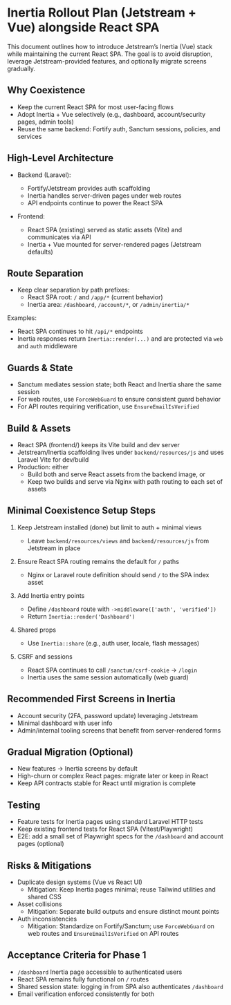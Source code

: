 # Inertia Rollout Plan (Jetstream + Vue) alongside React SPA

This document outlines how to introduce Jetstream’s Inertia (Vue) stack while maintaining the current React SPA. The goal is to avoid disruption, leverage Jetstream-provided features, and optionally migrate screens gradually.

## Why Coexistence

- Keep the current React SPA for most user-facing flows
- Adopt Inertia + Vue selectively (e.g., dashboard, account/security pages, admin tools)
- Reuse the same backend: Fortify auth, Sanctum sessions, policies, and services

## High-Level Architecture

- Backend (Laravel):

  - Fortify/Jetstream provides auth scaffolding
  - Inertia handles server-driven pages under web routes
  - API endpoints continue to power the React SPA

- Frontend:
  - React SPA (existing) served as static assets (Vite) and communicates via API
  - Inertia + Vue mounted for server-rendered pages (Jetstream defaults)

## Route Separation

- Keep clear separation by path prefixes:
  - React SPA root: `/` and `/app/*` (current behavior)
  - Inertia area: `/dashboard`, `/account/*`, or `/admin/inertia/*`

Examples:

- React SPA continues to hit `/api/*` endpoints
- Inertia responses return `Inertia::render(...)` and are protected via `web` and `auth` middleware

## Guards & State

- Sanctum mediates session state; both React and Inertia share the same session
- For web routes, use `ForceWebGuard` to ensure consistent guard behavior
- For API routes requiring verification, use `EnsureEmailIsVerified`

## Build & Assets

- React SPA (frontend/) keeps its Vite build and dev server
- Jetstream/Inertia scaffolding lives under `backend/resources/js` and uses Laravel Vite for dev/build
- Production: either
  - Build both and serve React assets from the backend image, or
  - Keep two builds and serve via Nginx with path routing to each set of assets

## Minimal Coexistence Setup Steps

1. Keep Jetstream installed (done) but limit to auth + minimal views

   - Leave `backend/resources/views` and `backend/resources/js` from Jetstream in place

2. Ensure React SPA routing remains the default for `/` paths

   - Nginx or Laravel route definition should send `/` to the SPA index asset

3. Add Inertia entry points

   - Define `/dashboard` route with `->middleware(['auth', 'verified'])`
   - Return `Inertia::render('Dashboard')`

4. Shared props

   - Use `Inertia::share` (e.g., auth user, locale, flash messages)

5. CSRF and sessions
   - React SPA continues to call `/sanctum/csrf-cookie` → `/login`
   - Inertia uses the same session automatically (web guard)

## Recommended First Screens in Inertia

- Account security (2FA, password update) leveraging Jetstream
- Minimal dashboard with user info
- Admin/internal tooling screens that benefit from server-rendered forms

## Gradual Migration (Optional)

- New features → Inertia screens by default
- High-churn or complex React pages: migrate later or keep in React
- Keep API contracts stable for React until migration is complete

## Testing

- Feature tests for Inertia pages using standard Laravel HTTP tests
- Keep existing frontend tests for React SPA (Vitest/Playwright)
- E2E: add a small set of Playwright specs for the `/dashboard` and account pages (optional)

## Risks & Mitigations

- Duplicate design systems (Vue vs React UI)
  - Mitigation: Keep Inertia pages minimal; reuse Tailwind utilities and shared CSS
- Asset collisions
  - Mitigation: Separate build outputs and ensure distinct mount points
- Auth inconsistencies
  - Mitigation: Standardize on Fortify/Sanctum; use `ForceWebGuard` on web routes and `EnsureEmailIsVerified` on API routes

## Acceptance Criteria for Phase 1

- `/dashboard` Inertia page accessible to authenticated users
- React SPA remains fully functional on `/` routes
- Shared session state: logging in from SPA also authenticates `/dashboard`
- Email verification enforced consistently for both
